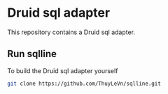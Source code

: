 # Druid sql adapter

This repository contains a Druid sql adapter.

## Run sqlline

To build the Druid sql adapter yourself

```sh
git clone https://github.com/ThuyLeVn/sqlline.git
```

 
